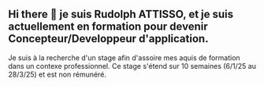 ## Hi there 👋 je suis Rudolph ATTISSO, et je suis actuellement en formation pour devenir Concepteur/Developpeur d'application.

Je suis à la recherche d'un stage afin d'assoire mes aquis de formation dans un contexe professionnel.
Ce stage s'étend sur 10 semaines (6/1/25 au 28/3/25) et est non rémunéré.

<!--
**rudolphattisso/rudolphattisso**  est ✨ en Formation Concepteur developpeur d'application✨ 

Here are some ideas to get you started:

- 🔭 I’m currently working on ... 
- 🌱 J'apprend différents languages : JAVA/JS/ HTML / CSS /
- 👯 I’m looking to collaborate on ...
- 🤔 I’m looking for help with ...
- 💬 Ask me about ...
- 📫 How to reach me: ...
- 😄 Pronouns: ...
- ⚡ Fun fact: ...
-->
